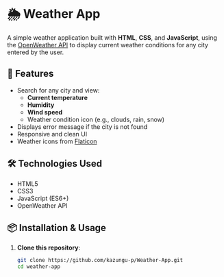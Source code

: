 # 🌦 Weather App

A simple weather application built with **HTML**, **CSS**, and **JavaScript**, using the [OpenWeather API](https://openweathermap.org/api) to display current weather conditions for any city entered by the user.

## 🚀 Features
- Search for any city and view:
  - **Current temperature**
  - **Humidity**
  - **Wind speed**
  - Weather condition icon (e.g., clouds, rain, snow)
- Displays error message if the city is not found
- Responsive and clean UI
- Weather icons from [Flaticon](https://www.flaticon.com/)


## 🛠 Technologies Used
- HTML5
- CSS3
- JavaScript (ES6+)
- OpenWeather API

## 📦 Installation & Usage
1. **Clone this repository**:
   ```bash
   git clone https://github.com/kazungu-p/Weather-App.git
   cd weather-app
